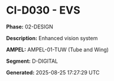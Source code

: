 # CI-D030 - EVS

**Phase:** 02-DESIGN

**Description:** Enhanced vision system

**AMPEL:** AMPEL-01-TUW (Tube and Wing)

**Segment:** D-DIGITAL

**Generated:** 2025-08-25 17:27:29 UTC
